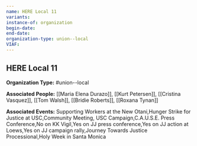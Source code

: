 ```yaml
---
name: HERE Local 11
variants: 
instance-of: organization
begin-date: 
end-date: 
organization-type: union--local
VIAF: 
---
```

## HERE Local 11

**Organization Type:** #union--local

**Associated People:** [[Maria Elena Durazo]], [[Kurt Petersen]], [[Cristina Vasquez]], [[Tom Walsh]], [[Bridie Roberts]], [[Roxana Tynan]]

**Associated Events:** Supporting Workers at the New Otani,Hunger Strike for Justice at USC,Community Meeting, USC Campaign,C.A.U.S.E. Press Conference,No on KK Vigil,Yes on JJ press conference,Yes on JJ action at Loews,Yes on JJ campaign rally,Journey Towards Justice Processional,Holy Week in Santa Monica